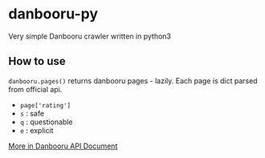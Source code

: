 # danbooru-py
Very simple Danbooru crawler written in python3

## How to use
`danbooru.pages()` returns danbooru pages - lazily.
Each page is dict parsed from official api.
 - `page['rating']`
  - `s` : safe
  - `q` : questionable
  - `e` : explicit

[More in Danbooru API Document](https://danbooru.donmai.us/wiki_pages/43568)
